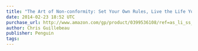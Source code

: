 ```yaml
---
title: "The Art of Non-conformity: Set Your Own Rules, Live the Life You Want, and Change the World"
date: 2014-02-23 18:52 UTC
purchase_url: http://www.amazon.com/gp/product/0399536108/ref=as_li_ss_tl?ie=UTF8&camp=1789&creative=390957&creativeASIN=0399536108&linkCode=as2&tag=everrail-20
author: Chris Guillebeau
publisher: Penguin
tags:
---
```


